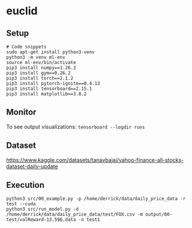 # euclid

## Setup
```
# Code snippets
sudo apt-get install python3-venv
python3 -m venv ml-env
source ml-env/bin/activate
pip3 install numpy==1.26.3
pip3 install gym==0.26.2
pip3 install torch==2.1.2
pip3 install pytorch-ignite==0.4.13
pip3 install tensorboard==2.15.1
pip3 install matplotlib==3.8.2
```

## Monitor
To see output visualizations:
`tensorboard --logdir runs` 

## Dataset
https://www.kaggle.com/datasets/tanavbajaj/yahoo-finance-all-stocks-dataset-daily-update

## Execution
```
python3 src/00_example.py -p /home/derrick/data/daily_price_data -r test --cuda
python3 src/run_model.py -d /home/derrick/data/daily_price_data/test/FOX.csv -m output/00-test/valReward-13.596.data -n test1
```